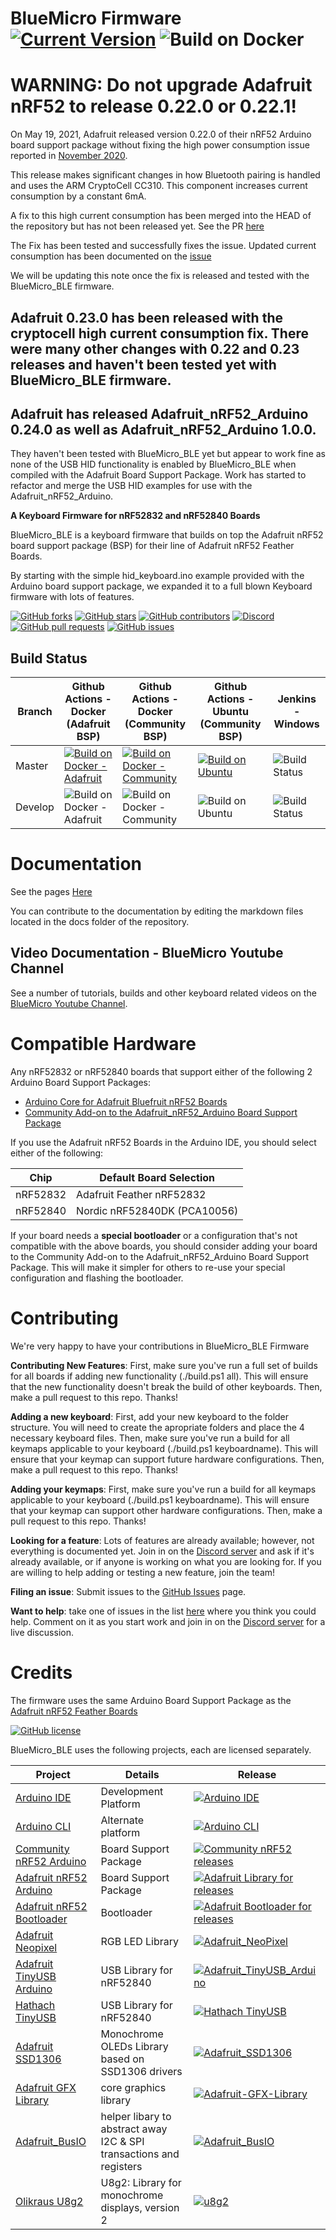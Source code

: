 # BlueMicro Firmware  [![Current Version](https://img.shields.io/github/v/tag/jpconstantineau/BlueMicro_BLE)](https://github.com/jpconstantineau/BlueMicro_BLE/tags)  ![Build on Docker](https://github.com/jpconstantineau/BlueMicro_BLE/workflows/Build%20on%20Docker/badge.svg)

# WARNING: Do not upgrade Adafruit nRF52 to release 0.22.0 or 0.22.1!
On May 19, 2021, Adafruit released version 0.22.0 of their nRF52 Arduino board support package without fixing the high power consumption issue reported in [November 2020](https://github.com/adafruit/Adafruit_nRF52_Arduino/issues/600).

This release makes significant changes in how Bluetooth pairing is handled and uses the ARM CryptoCell CC310.  This component increases current consumption by a constant 6mA.

A fix to this high current consumption has been merged into the HEAD of the repository but has not been released yet. See the PR [here](https://github.com/adafruit/Adafruit_nRF52_Arduino/pull/654)

The Fix has been tested and successfully fixes the issue. Updated current consumption has been documented on the [issue](https://github.com/adafruit/Adafruit_nRF52_Arduino/issues/600#issuecomment-855156906)

We will be updating this note once the fix is released and tested with the BlueMicro_BLE firmware.

## Adafruit 0.23.0 has been released with the cryptocell high current consumption fix.  There were many other changes with 0.22 and 0.23 releases and haven't been tested yet with BlueMicro_BLE firmware. 

## Adafruit has released Adafruit_nRF52_Arduino 0.24.0 as well as Adafruit_nRF52_Arduino 1.0.0. 

They haven't been tested with BlueMicro_BLE yet but appear to work fine as none of the USB HID functionality is enabled by BlueMicro_BLE when compiled with the Adafruit Board Support Package.  Work has started to refactor and merge the USB HID examples for use with the Adafruit_nRF52_Arduino.

**A Keyboard Firmware for nRF52832 and nRF52840 Boards**

BlueMicro_BLE is a keyboard firmware that builds on top the Adafruit nRF52 board support package (BSP) for their line of Adafruit nRF52 Feather Boards.

By starting with the simple hid_keyboard.ino example provided with the Arduino board support package, we expanded it to a full blown Keyboard firmware with lots of features.

[![GitHub forks](https://img.shields.io/github/forks/jpconstantineau/BlueMicro_BLE.svg)](https://github.com/jpconstantineau/BlueMicro_BLE/network) [![GitHub stars](https://img.shields.io/github/stars/jpconstantineau/BlueMicro_BLE.svg)](https://github.com/jpconstantineau/BlueMicro_BLE/stargazers) [![GitHub contributors](https://img.shields.io/github/contributors/jpconstantineau/BlueMicro_BLE.svg)](https://github.com/jpconstantineau/BlueMicro_BLE/graphs/contributors) [![Discord](https://img.shields.io/discord/449593318247235589.svg)](https://discord.gg/ecnCR9P) [![GitHub pull requests](https://img.shields.io/github/issues-pr/jpconstantineau/BlueMicro_BLE.svg)](https://github.com/jpconstantineau/BlueMicro_BLE) [![GitHub issues](https://img.shields.io/github/issues/jpconstantineau/BlueMicro_BLE.svg)](https://github.com/jpconstantineau/BlueMicro_BLE/issues)

## Build Status

| Branch  | Github Actions - Docker (Adafruit BSP) | Github Actions - Docker (Community BSP) |Github Actions - Ubuntu (Community BSP) | Jenkins - Windows |
| ------  | ------           | ------       | ------                  | ------            |
| Master  | [![Build on Docker - Adafruit](https://github.com/jpconstantineau/BlueMicro_BLE/actions/workflows/build_docker_adafruit.yml/badge.svg)](https://github.com/jpconstantineau/BlueMicro_BLE/actions/workflows/build_docker_adafruit.yml) | [![Build on Docker - Community](https://github.com/jpconstantineau/BlueMicro_BLE/actions/workflows/build_docker_community.yml/badge.svg)](https://github.com/jpconstantineau/BlueMicro_BLE/actions/workflows/build_docker_community.yml) | [![Build on Ubuntu](https://github.com/jpconstantineau/BlueMicro_BLE/actions/workflows/build_ubuntu.yml/badge.svg)](https://github.com/jpconstantineau/BlueMicro_BLE/actions/workflows/build_ubuntu.yml) | ![Build Status](http://toronto.jpconstantineau.com:8585/buildStatus/icon?job=BlueMicro_BLE-master) |
| Develop |![Build on Docker - Adafruit](https://github.com/jpconstantineau/BlueMicro_BLE/workflows/Build%20on%20Docker%20-%20Adafruit/badge.svg)|![Build on Docker - Community](https://github.com/jpconstantineau/BlueMicro_BLE/workflows/Build%20on%20Docker%20-%20Community/badge.svg) | ![Build on Ubuntu](https://github.com/jpconstantineau/BlueMicro_BLE/workflows/Build%20on%20Ubuntu/badge.svg?branch=develop) | ![Build Status](http://toronto.jpconstantineau.com:8585/buildStatus/icon?job=BlueMicro_BLE-develop) |


# Documentation
See the pages [Here](http://bluemicro.jpconstantineau.com/#)

You can contribute to the documentation by editing the markdown files located in the docs folder of the repository.


## Video Documentation - BlueMicro Youtube Channel

See a number of tutorials, builds and other keyboard related videos on the [BlueMicro Youtube Channel](https://www.youtube.com/channel/UCFpGp4hHe03nvF9c8_gF_jA/featured).


# Compatible Hardware 

Any nRF52832 or nRF52840 boards that support either of the following 2 Arduino Board Support Packages:

* [Arduino Core for Adafruit Bluefruit nRF52 Boards](https://github.com/adafruit/Adafruit_nRF52_Arduino)
* [Community Add-on to the Adafruit_nRF52_Arduino Board Support Package](https://github.com/jpconstantineau/Community_nRF52_Arduino)

If you use the Adafruit nRF52 Boards in the Arduino IDE, you should select either of the following:

| Chip      | Default Board Selection       |
| ------    | ------                        | 
| nRF52832  | Adafruit Feather nRF52832     |
| nRF52840  | Nordic nRF52840DK (PCA10056)  | 

If your board needs a **special bootloader** or a configuration that's not compatible with the above boards, you should consider adding your board to the Community Add-on to the Adafruit_nRF52_Arduino Board Support Package.  This will make it simpler for others to re-use your special configuration and flashing the bootloader.


# Contributing

We're very happy to have your contributions in BlueMicro_BLE Firmware

**Contributing New Features**: First, make sure you've run a full set of builds for all boards if adding new functionality (./build.ps1 all). This will ensure that the new functionality doesn't break the build of other keyboards.  Then, make a pull request to this repo. Thanks!

**Adding a new keyboard**: First, add your new keyboard to the folder structure.  You will need to create the apropriate folders and place the 4 necessary keyboard files.  Then, make sure you've run a build for all keymaps applicable to your keyboard (./build.ps1 keyboardname). This will ensure that your keymap can support future hardware configurations.  Then, make a pull request to this repo. Thanks!

**Adding your keymaps**: First, make sure you've run a build for all keymaps applicable to your keyboard (./build.ps1 keyboardname). This will ensure that your keymap can support other hardware configurations.  Then, make a pull request to this repo. Thanks!

**Looking for a feature**: Lots of features are already available; however, not everything is documented yet.  Join in on the [Discord server](https://discord.gg/ecnCR9P) and ask if it's already available, or if anyone is working on what you are looking for.  If you are willing to help adding or testing a new feature, join the team!

**Filing an issue**: Submit issues to the [GitHub Issues](https://github.com/jpconstantineau/BlueMicro_BLE/issues) page.

 **Want to help**: take one of issues in the list [here](https://github.com/jpconstantineau/BlueMicro_BLE/issues) where you think you could help. Comment on it as you start work and join in on the [Discord server](https://discord.gg/ecnCR9P) for a live discussion.


# Credits

The firmware uses the same Arduino Board Support Package as the [Adafruit nRF52 Feather Boards](https://github.com/adafruit/Adafruit_nRF52_Arduino)

[![GitHub license](https://img.shields.io/github/license/jpconstantineau/BlueMicro_BLE.svg)](https://github.com/jpconstantineau/BlueMicro_BLE)

BlueMicro_BLE uses the following projects, each are licensed separately.

| Project | Details | Release |
| ------- | -------- | -------- |
| [Arduino IDE](https://github.com/arduino/Arduino) | Development Platform | [![Arduino IDE](https://img.shields.io/github/release/arduino/Arduino.svg)](https://github.com/arduino/Arduino)  |
| [Arduino CLI](https://github.com/arduino/arduino-cli) | Alternate platform | [![Arduino CLI](https://img.shields.io/github/release/arduino/arduino-cli.svg)](https://github.com/arduino/arduino-cli) |
| [Community nRF52 Arduino](https://github.com/jpconstantineau/Community_nRF52_Arduino) | Board Support Package | [![Community nRF52 releases](https://img.shields.io/github/release/jpconstantineau/Community_nRF52_Arduino.svg)](https://github.com/jpconstantineau/Community_nRF52_Arduino) |
| [Adafruit nRF52 Arduino](https://github.com/adafruit/Adafruit_nRF52_Arduino) | Board Support Package | [![Adafruit Library for releases](https://img.shields.io/github/release/adafruit/Adafruit_nRF52_Arduino.svg)](https://github.com/adafruit/Adafruit_nRF52_Arduino) |
| [Adafruit nRF52 Bootloader](https://github.com/adafruit/Adafruit_nRF52_Bootloader) | Bootloader | [![Adafruit Bootloader for releases](https://img.shields.io/github/release/adafruit/Adafruit_nRF52_Bootloader.svg)](https://github.com/adafruit/Adafruit_nRF52_Bootloader) |
| [Adafruit Neopixel](https://github.com/adafruit/Adafruit_NeoPixel) | RGB LED Library  | [![Adafruit_NeoPixel](https://img.shields.io/github/release/adafruit/Adafruit_NeoPixel.svg)](https://github.com/adafruit/Adafruit_NeoPixel) |
| [Adafruit TinyUSB Arduino](https://github.com/adafruit/Adafruit_TinyUSB_Arduino) | USB Library for nRF52840  | [![Adafruit_TinyUSB_Arduino](https://img.shields.io/github/release/adafruit/Adafruit_TinyUSB_Arduino.svg)](https://github.com/adafruit/Adafruit_TinyUSB_Arduino) | 
| [Hathach TinyUSB](https://github.com/hathach/tinyusb) | USB Library for nRF52840 | [![Hathach TinyUSB](https://img.shields.io/github/release/hathach/tinyusb.svg)](https://github.com/hathach/tinyusb) |
| [Adafruit SSD1306](https://github.com/adafruit/Adafruit_SSD1306) | Monochrome OLEDs Library based on SSD1306 drivers  | [![Adafruit_SSD1306](https://img.shields.io/github/release/adafruit/Adafruit_SSD1306.svg)](https://github.com/adafruit/Adafruit_SSD1306) |
| [Adafruit GFX Library](https://github.com/adafruit/Adafruit-GFX-Library) | core graphics library  | [![Adafruit-GFX-Library](https://img.shields.io/github/release/adafruit/Adafruit-GFX-Library.svg)](https://github.com/adafruit/Adafruit-GFX-Library) |
| [Adafruit_BusIO](https://github.com/adafruit/Adafruit_BusIO) | helper libary to abstract away I2C & SPI transactions and registers  | [![Adafruit_BusIO](https://img.shields.io/github/release/adafruit/Adafruit_BusIO.svg)](https://github.com/adafruit/Adafruit_BusIO) |
| [Olikraus U8g2](https://github.com/olikraus/u8g2) | U8g2: Library for monochrome displays, version 2 | [![u8g2](https://img.shields.io/github/release/olikraus/U8g2_Arduino.svg)](https://github.com/olikraus/U8g2_Arduino)  |

